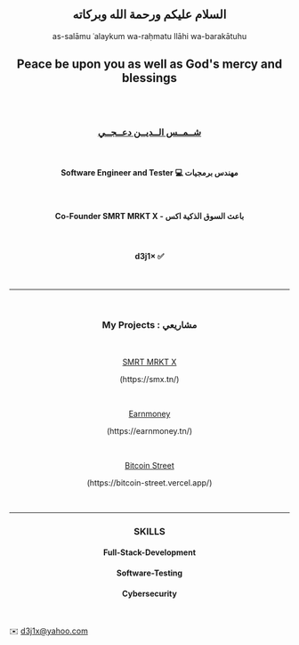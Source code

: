 <h2 align="center">  السلام عليكم ورحمة الله وبركاته </h2>

<p align="center">as-salāmu ʿalaykum wa-raḥmatu llāhi wa-barakātuhu </p>

<h2 align="center">  Peace be upon you as well as God's mercy and blessings </h2>

<br/>
<br/>

<h3  align="center"><a href="https://chamseddinedaaji.tn" target="_blank">شــمــس الــديــن دعــجــي</a></h3>

<br/>

<h4 align="center">Software Engineer and Tester 💻 مهندس برمجيات</h4>   

<br/>

<h4 align="center">Co-Founder SMRT MRKT X - باعث السوق الذكية اكس</h4>

<br/>

<h4 align="center"> d3j1× ✅</h4>

<br/>

-----

<br/>

<h3 align="center">My Projects :  مشاريعي </h3>

<br/>



<div align="center">

[SMRT MRKT X](https://github.com/SmrtMrktX)

</div>
  
<p align="center">(https://smx.tn/)</p>




<br/>


<div align="center">

[Earnmoney](https://github.com/d3j1x/Earnmoney)

</div>

<p align="center">(https://earnmoney.tn/)</p>




<br/>
  


<div align="center">

[Bitcoin Street](https://github.com/d3j1x/BitcoinStreet)

</div>
  
<p align="center">(https://bitcoin-street.vercel.app/)</p>



<br/>





-----


<h3 align="center">SKILLS</h3>


<h4 align="center">Full-Stack-Development</h4>

<h4 align="center">Software-Testing</h4>

<h4 align="center">Cybersecurity</h4>




<br/>


  ✉️    <d3j1x@yahoo.com> 







<!---
d3j1x/d3j1x is a ✨ special ✨ repository because its `README.md` (this file) appears on your GitHub profile.
You can click the Preview link to take a look at your changes.
--->
